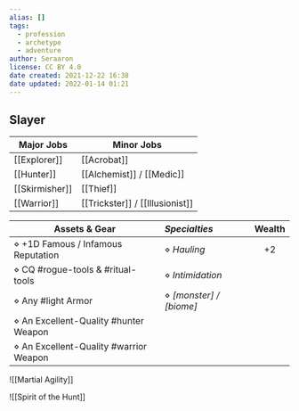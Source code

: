 ```yaml
---
alias: []
tags:
  - profession
  - archetype
  - adventure
author: Seraaron
license: CC BY 4.0
date created: 2021-12-22 16:38
date updated: 2022-01-14 01:21
---
```


## Slayer

| Major Jobs     | Minor Jobs                      |
| -------------- | ------------------------------- |
| [[Explorer]]   | [[Acrobat]]                     |
| [[Hunter]]     | [[Alchemist]] / [[Medic]]       |
| [[Skirmisher]] | [[Thief]]                       |
| [[Warrior]]    | [[Trickster]] / [[Illusionist]] |

| Assets & Gear                          | _Specialties_           | Wealth |
| -------------------------------------- | :---------------------- | :----: |
| ⋄ +1D Famous / Infamous Reputation     | ⋄ _Hauling_             |   +2   |
| ⋄ CQ #rogue-tools & #ritual-tools      | ⋄ _Intimidation_        |        |
| ⋄ Any #light Armor                     | ⋄ _[monster] / [biome]_ |        |
| ⋄ An Excellent-Quality #hunter Weapon  |                         |        |
| ⋄ An Excellent-Quality #warrior Weapon |                         |        |

![[Martial Agility]]

![[Spirit of the Hunt]]
